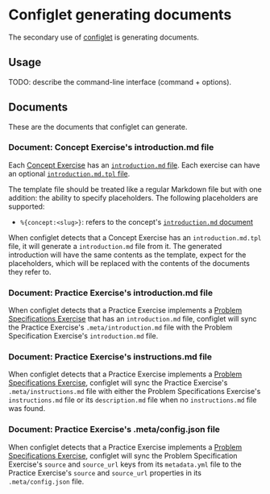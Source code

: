 # Configlet generating documents

The secondary use of [configlet](/docs/building/configlet) is generating documents.

## Usage

TODO: describe the command-line interface (command + options).

## Documents

These are the documents that configlet can generate.

### Document: Concept Exercise's introduction.md file

Each [Concept Exercise](/docs/building/tracks/concept-exercises) has an [`introduction.md` file](/docs/building/tracks/concept-exercises#docsintroductionmd). Each exercise can have an optional [`introduction.md.tpl` file](/docs/building/tracks/concept-exercises#docsintroductionmdtploptional).

The template file should be treated like a regular Markdown file but with one addition: the ability to specify placeholders. The following placeholders are supported:

- `%{concept:<slug>}`: refers to the concept's [`introduction.md` document](/docs/building/tracks/concepts#fileintroductionmd)

When configlet detects that a Concept Exercise has an `introduction.md.tpl` file, it will generate a `introduction.md` file from it. The generated introduction will have the same contents as the template, expect for the placeholders, which will be replaced with the contents of the documents they refer to.

### Document: Practice Exercise's introduction.md file

When configlet detects that a Practice Exercise implements a [Problem Specifications Exercise](https://github.com/exercism/problem-specifications/) that has an `introduction.md` file, configlet will sync the Practice Exercise's `.meta/introduction.md` file with the Problem Specification Exercise's `introduction.md` file.

### Document: Practice Exercise's instructions.md file

When configlet detects that a Practice Exercise implements a [Problem Specifications Exercise](https://github.com/exercism/problem-specifications/), configlet will sync the Practice Exercise's `.meta/instructions.md` file with either the Problem Specifications Exercise's `instructions.md` file or its `description.md` file when no `instructions.md` file was found.

### Document: Practice Exercise's .meta/config.json file

When configlet detects that a Practice Exercise implements a [Problem Specifications Exercise](https://github.com/exercism/problem-specifications/), configlet will sync the Problem Specification Exercise's `source` and `source_url` keys from its `metadata.yml` file to the Practice Exercise's `source` and `source_url` properties in its `.meta/config.json` file.
